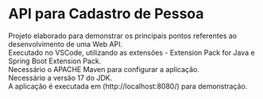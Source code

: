 # API para Cadastro de Pessoa
Projeto elaborado para demonstrar os principais pontos referentes ao desenvolvimento de uma Web API.<br />
Executado no VSCode, utilizando as extensões - Extension Pack for Java e Spring Boot Extension Pack.<br/>
Necessário o APACHE Maven para configurar a aplicação.<br/>
Necessário a versão 17 do JDK.<br/>
A aplicação é executada em (http://localhost:8080/) para demonstração.
